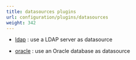 ```yaml
---
title: datasources plugins
url: configuration/plugins/datasources
weight: 342
---
```


- [ldap](ldap) : use a LDAP server as datasource

- [oracle](oracle) : use an Oracle database as datasource
